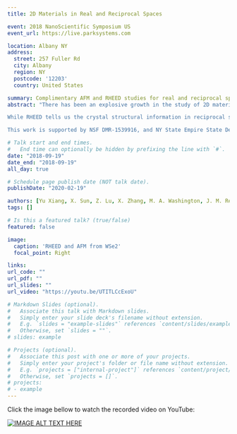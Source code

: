 ```yaml
---
title: 2D Materials in Real and Reciprocal Spaces

event: 2018 NanoScientific Symposium US
event_url: https://live.parksystems.com

location: Albany NY
address:
  street: 257 Fuller Rd
  city: Albany
  region: NY
  postcode: '12203'
  country: United States

summary: Complimentary AFM and RHEED studies for real and reciprocal space analysis.
abstract: "There has been an explosive growth in the study of 2D materials due to their novel electronic, electrical, optical, and magnetic properties. The structure of a 2D material not only strongly affects the properties of the material itself but also influences the epitaxial growth of other 2D materials when it is used as a template. However, a layer or a few-layers thick material is challenging to characterize due to the fact that the total number of atoms in the layer(s) is small compared with that of a thick layer. The current push for a quantitative characterization of the symmetry and perfection of those 2D materials deposited on or transferred to a surface has triggered us to apply surface sensitive techniques such as Reflection High Energy Electron Diffraction (RHEED) and Atomic Force Microscopy (AFM) in 2D systems.

While RHEED tells us the crystal structural information in reciprocal space, AFM gives real space morphological information. They are complimentary to each other. In this report, we present the RHEED and AFM studies of two common 2D materials: a single crystal monolayer graphene on an amorphous SiO2 substrate sample and a monolayer WSe2 on the c-plane sapphire sample. We demonstrate the use of RHEED to map out the reciprocal space structure and the use of AFM to measure the layer thickness and surface roughness of those materials. We show that both techniques can be used to determine the interlayer spacing of the 2D material and they agree with each other within experimental uncertainty.

This work is supported by NSF DMR-1539916, and NY State Empire State Development's Division of Science, Technology and Innovation (NYSTAR) through Focus Center Contract C150117 and Rensselaer."

# Talk start and end times.
#   End time can optionally be hidden by prefixing the line with `#`.
date: "2018-09-19"
date_end: "2018-09-19"
all_day: true

# Schedule page publish date (NOT talk date).
publishDate: "2020-02-19"

authors: [Yu Xiang, X. Sun, Z. Lu, X. Zhang, M. A. Washington, J. M. Redwing, T.-M. Lu and G.-C. Wang]
tags: []

# Is this a featured talk? (true/false)
featured: false

image:
  caption: 'RHEED and AFM from WSe2'
  focal_point: Right

links:
url_code: ""
url_pdf: ""
url_slides: ""
url_video: "https://youtu.be/UTITLCcExoU"

# Markdown Slides (optional).
#   Associate this talk with Markdown slides.
#   Simply enter your slide deck's filename without extension.
#   E.g. `slides = "example-slides"` references `content/slides/example-slides.md`.
#   Otherwise, set `slides = ""`.
# slides: example

# Projects (optional).
#   Associate this post with one or more of your projects.
#   Simply enter your project's folder or file name without extension.
#   E.g. `projects = ["internal-project"]` references `content/project/deep-learning/index.md`.
#   Otherwise, set `projects = []`.
# projects:
# - example
---
```


Click the image bellow to watch the recorded video on YouTube:

[![IMAGE ALT TEXT HERE](https://img.youtube.com/vi/UTITLCcExoU/0.jpg)](https://www.youtube.com/watch?v=UTITLCcExoU)
